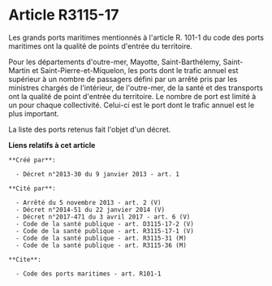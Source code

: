 # Article R3115-17

Les grands ports maritimes mentionnés à l'article R. 101-1 du code des ports maritimes ont la qualité de points d'entrée du
territoire.

Pour les départements d'outre-mer, Mayotte, Saint-Barthélemy, Saint-Martin et Saint-Pierre-et-Miquelon, les ports dont le
trafic annuel est supérieur à un nombre de passagers défini par un arrêté pris par les ministres chargés de l'intérieur, de
l'outre-mer, de la santé et des transports ont la qualité de point d'entrée du territoire. Le nombre de port est limité à un
pour chaque collectivité. Celui-ci est le port dont le trafic annuel est le plus important.

La liste des ports retenus fait l'objet d'un décret.

**Liens relatifs à cet article**

	**Créé par**:

	  - Décret n°2013-30 du 9 janvier 2013 - art. 1

	**Cité par**:

	  - Arrêté du 5 novembre 2013 - art. 2 (V)
	  - Décret n°2014-51 du 22 janvier 2014 (V)
	  - Décret n°2017-471 du 3 avril 2017 - art. 6 (V)
	  - Code de la santé publique - art. D3115-17-2 (V)
	  - Code de la santé publique - art. R3115-17-1 (V)
	  - Code de la santé publique - art. R3115-31 (M)
	  - Code de la santé publique - art. R3115-36 (M)

	**Cite**:

	  - Code des ports maritimes - art. R101-1
